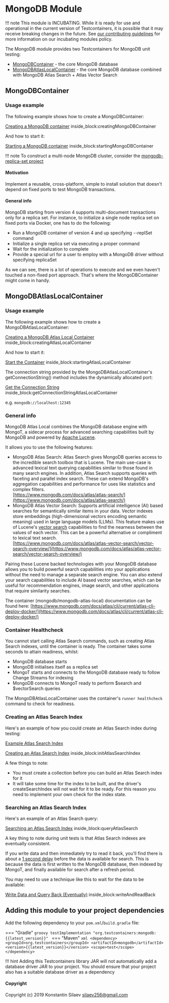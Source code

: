 # MongoDB Module

!!! note
    This module is INCUBATING. While it is ready for use and operational in the current version of Testcontainers, it is possible that it may receive breaking changes in the future. See [our contributing guidelines](/contributing/#incubating-modules) for more information on our incubating modules policy.

The MongoDB module provides two Testcontainers for MongoDB unit testing:

* [MongoDBContainer](#mongodbcontainer) - the core MongoDB database
* [MongoDBAtlasLocalContainer](#mongodbatlaslocalcontainer) - the core MongoDB database combined with MongoDB Atlas Search + Atlas Vector Search

## MongoDBContainer

### Usage example

The following example shows how to create a MongoDBContainer:

<!--codeinclude-->
[Creating a MongoDB container](../../../modules/mongodb/src/test/java/org/testcontainers/containers/MongoDBContainerTest.java) inside_block:creatingMongoDBContainer
<!--/codeinclude-->

And how to start it:

<!--codeinclude-->
[Starting a MongoDB container](../../../modules/mongodb/src/test/java/org/testcontainers/containers/MongoDBContainerTest.java) inside_block:startingMongoDBContainer
<!--/codeinclude-->

!!! note
    To construct a multi-node MongoDB cluster, consider the [mongodb-replica-set project](https://github.com/silaev/mongodb-replica-set/)     

#### Motivation
Implement a reusable, cross-platform, simple to install solution that doesn't depend on 
fixed ports to test MongoDB transactions.  
  
#### General info
MongoDB starting from version 4 supports multi-document transactions only for a replica set.
For instance, to initialize a single node replica set on fixed ports via Docker, one has to do the following:

* Run a MongoDB container of version 4 and up specifying --replSet command
* Initialize a single replica set via executing a proper command
* Wait for the initialization to complete
* Provide a special url for a user to employ with a MongoDB driver without specifying replicaSet

As we can see, there is a lot of operations to execute and we even haven't touched a non-fixed port approach.
That's where the MongoDBContainer might come in handy. 

## MongoDBAtlasLocalContainer

### Usage example

The following example shows how to create a MongoDBAtlasLocalContainer:

<!--codeinclude-->
[Creating a MongoDB Atlas Local Container](../../../modules/mongodb/src/test/java/org/testcontainers/containers/MongoDBAtlasLocalContainerTest.java) inside_block:creatingAtlasLocalContainer
<!--/codeinclude-->

And how to start it:

<!--codeinclude-->
[Start the Container](../../../modules/mongodb/src/test/java/org/testcontainers/containers/MongoDBAtlasLocalContainerTest.java) inside_block:startingAtlasLocalContainer
<!--/codeinclude-->

The connection string provided by the MongoDBAtlasLocalContainer's getConnectionString() method includes the dynamically allocated port:

<!--codeinclude-->
[Get the Connection String](../../../modules/mongodb/src/test/java/org/testcontainers/containers/MongoDBAtlasLocalContainerTest.java) inside_block:getConnectionStringAtlasLocalContainer
<!--/codeinclude-->

e.g. `mongodb://localhost:12345`

### General info
MongoDB Atlas Local combines the MongoDB database engine with MongoT, a sidecar process for advanced searching capabilities built by MongoDB and powered by [Apache Lucene](https://lucene.apache.org/). 

It allows you to use the following features:

* MongoDB Atlas Search: Atlas Search gives MongoDB queries access to the incredible search toolbox that is Lucene. The main use-case is advanced lexical text querying capabilities similar to those found in many search engines. In addition, Atlas Search supports queries with faceting and parallel index search. These can extend MongoDB's aggregation capabilities and performance for uses like statistics and complex filters.  
  [https://www.mongodb.com/docs/atlas/atlas-search/](https://www.mongodb.com/docs/atlas/atlas-search/)
* MongoDB Atlas Vector Search: Supports artificial intelligence (AI) based searches for semantically similar items in your data. Vector indexes store embeddings (high-dimensional vectors encoding semantic meaning) used in large language models (LLMs). This feature makes use of Lucene's [vector search](https://lucene.apache.org/core/9_10_0/core/org/apache/lucene/search/KnnVectorQuery.html) capabilities to find the nearness between the values of each vector. This can be a powerful alternative or compliment to lexical text search.  
  [https://www.mongodb.com/docs/atlas/atlas-vector-search/vector-search-overview/](https://www.mongodb.com/docs/atlas/atlas-vector-search/vector-search-overview/)

Pairing these Lucene backed technologies with your MongoDB database allows you to build powerful search capabilities into your applications without the need to manage a separate search engine. You can also extend your search capabilities to include AI based vector searches, which can be useful for recommendation engines, image search, and other applications that require similarity searches.

The container (mongodb/mongodb-atlas-local) documentation can be found here:
[https://www.mongodb.com/docs/atlas/cli/current/atlas-cli-deploy-docker/](https://www.mongodb.com/docs/atlas/cli/current/atlas-cli-deploy-docker/)

### Container Healthcheck
You cannot start calling Atlas Search commands, such as creating Atlas Search indexes, until the container is ready. The container takes some seconds to attain readiness, whilst:

* MongoDB database starts
* MongoDB initialises itself as a replica set
* MongoT starts and connects to the MongoDB database ready to follow Change Streams for indexing
* MongoDB connects to MongoT ready to perform $search and $vectorSearch queries

The MongoDBAtlasLocalContainer uses the container's `runner healthcheck` command to check for readiness.

### Creating an Atlas Search Index
Here's an example of how you could create an Atlas Search index during testing:

<!--codeinclude-->
[Example Atlas Search Index](../../../modules/mongodb/src/test/resources/atlas-local-index.json)
<!--/codeinclude-->

<!--codeinclude-->
[Creating an Atlas Search Index](../../../modules/mongodb/src/test/java/org/testcontainers/containers/AtlasLocalDataAccess.java) inside_block:initAtlasSearchIndex
<!--/codeinclude-->

A few things to note:

* You must create a collection before you can build an Atlas Search index for it
* It will take some time for the index to be built, and the driver's createSearchIndex will not wait for it to be ready. For this reason you need to implement your own check for the index state.

### Searching an Atlas Search Index
Here's an example of an Atlas Search query:

<!--codeinclude-->
[Searching an Atlas Search Index](../../../modules/mongodb/src/test/java/org/testcontainers/containers/AtlasLocalDataAccess.java) inside_block:queryAtlasSearch
<!--/codeinclude-->

A key thing to note during unit tests is that Atlas Search indexes are eventually consistent.

If you write data and then immediately try to read it back, you'll find there is about a [1 second delay](https://feedback.mongodb.com/forums/924868-atlas-search/suggestions/48502157-atlas-search-local-deployment-lucene-indexing-late) before the data is available for search. This is because the data is first written to the MongoDB database, then indexed by MongoT, and finally available for search after a refresh period.

You may need to use a technique like this to wait for the data to be available:

<!--codeinclude-->
[Write Data and Query Back (Eventually)](../../../modules/mongodb/src/test/java/org/testcontainers/containers/MongoDBAtlasLocalContainerTest.java) inside_block:writeAndReadBack
<!--/codeinclude-->



## Adding this module to your project dependencies

Add the following dependency to your `pom.xml`/`build.gradle` file:

=== "Gradle"
    ```groovy
    testImplementation "org.testcontainers:mongodb:{{latest_version}}"
    ```
=== "Maven"
    ```xml
    <dependency>
        <groupId>org.testcontainers</groupId>
        <artifactId>mongodb</artifactId>
        <version>{{latest_version}}</version>
        <scope>test</scope>
    </dependency>
    ```

!!! hint
    Adding this Testcontainers library JAR will not automatically add a database driver JAR to your project. You should ensure that your project also has a suitable database driver as a dependency
    
#### Copyright
Copyright (c) 2019 Konstantin Silaev <silaev256@gmail.com>
